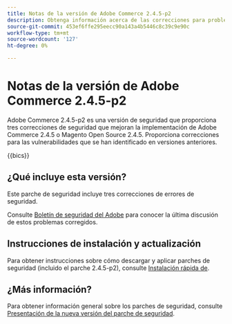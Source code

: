 ```yaml
---
title: Notas de la versión de Adobe Commerce 2.4.5-p2
description: Obtenga información acerca de las correcciones para problemas de seguridad en la versión 2.4.5-p2 de Adobe Commerce.
source-git-commit: 453ef6ffe295eecc90a143a4b5446c8c39c9e90c
workflow-type: tm+mt
source-wordcount: '127'
ht-degree: 0%

---
```



# Notas de la versión de Adobe Commerce 2.4.5-p2

Adobe Commerce 2.4.5-p2 es una versión de seguridad que proporciona tres correcciones de seguridad que mejoran la implementación de Adobe Commerce 2.4.5 o Magento Open Source 2.4.5. Proporciona correcciones para las vulnerabilidades que se han identificado en versiones anteriores.

{{bics}}

## ¿Qué incluye esta versión?

Este parche de seguridad incluye tres correcciones de errores de seguridad.

Consulte [Boletín de seguridad del Adobe](https://helpx.adobe.com/security/products/magento/apsb23-17.html) para conocer la última discusión de estos problemas corregidos.

## Instrucciones de instalación y actualización

Para obtener instrucciones sobre cómo descargar y aplicar parches de seguridad (incluido el parche 2.4.5-p2), consulte [Instalación rápida de](../../../installation/composer.md).

## ¿Más información?

Para obtener información general sobre los parches de seguridad, consulte [Presentación de la nueva versión del parche de seguridad](https://community.magento.com/t5/Magento-DevBlog/Introducing-the-New-Security-Patch-Release/ba-p/141287).

